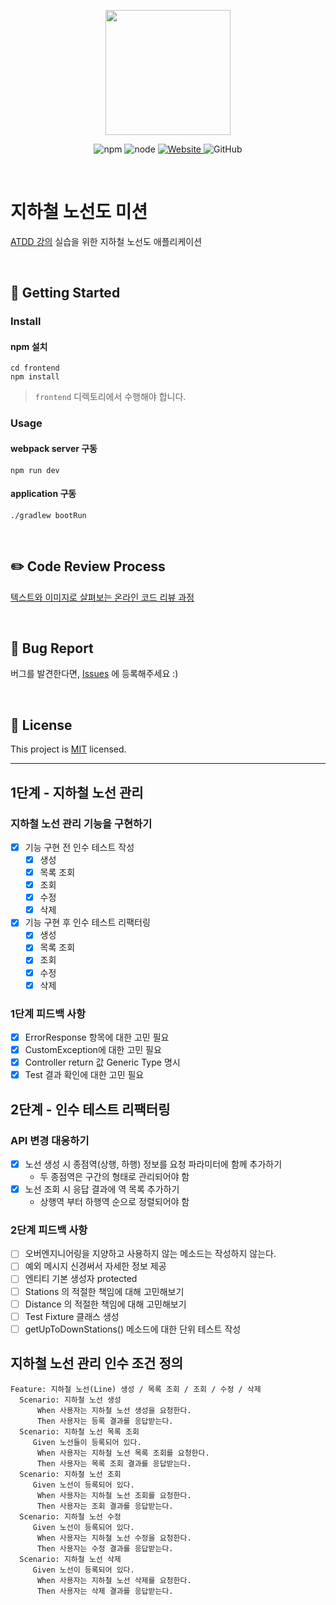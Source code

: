 <p align="center">
    <img width="200px;" src="https://raw.githubusercontent.com/woowacourse/atdd-subway-admin-frontend/master/images/main_logo.png"/>
</p>
<p align="center">
  <img alt="npm" src="https://img.shields.io/badge/npm-%3E%3D%205.5.0-blue">
  <img alt="node" src="https://img.shields.io/badge/node-%3E%3D%209.3.0-blue">
  <a href="https://edu.nextstep.camp/c/R89PYi5H" alt="nextstep atdd">
    <img alt="Website" src="https://img.shields.io/website?url=https%3A%2F%2Fedu.nextstep.camp%2Fc%2FR89PYi5H">
  </a>
  <img alt="GitHub" src="https://img.shields.io/github/license/next-step/atdd-subway-admin">
</p>

<br>

# 지하철 노선도 미션
[ATDD 강의](https://edu.nextstep.camp/c/R89PYi5H) 실습을 위한 지하철 노선도 애플리케이션

<br>

## 🚀 Getting Started

### Install
#### npm 설치
```
cd frontend
npm install
```
> `frontend` 디렉토리에서 수행해야 합니다.

### Usage
#### webpack server 구동
```
npm run dev
```
#### application 구동
```
./gradlew bootRun
```
<br>

## ✏️ Code Review Process
[텍스트와 이미지로 살펴보는 온라인 코드 리뷰 과정](https://github.com/next-step/nextstep-docs/tree/master/codereview)

<br>

## 🐞 Bug Report

버그를 발견한다면, [Issues](https://github.com/next-step/atdd-subway-admin/issues) 에 등록해주세요 :)

<br>

## 📝 License

This project is [MIT](https://github.com/next-step/atdd-subway-admin/blob/master/LICENSE.md) licensed.

---
## 1단계 - 지하철 노선 관리
### 지하철 노선 관리 기능을 구현하기
* [x] 기능 구현 전 인수 테스트 작성
  * [x] 생성
  * [x] 목록 조회
  * [x] 조회
  * [x] 수정
  * [x] 삭제
* [x] 기능 구현 후 인수 테스트 리팩터링
  * [x] 생성
  * [x] 목록 조회
  * [x] 조회
  * [x] 수정
  * [x] 삭제

### 1단계 피드백 사항
* [x] ErrorResponse 항목에 대한 고민 필요
* [x] CustomException에 대한 고민 필요
* [x] Controller return 값 Generic Type 명시
* [x] Test 결과 확인에 대한 고민 필요

## 2단계 - 인수 테스트 리팩터링
### API 변경 대응하기
* [x] 노선 생성 시 종점역(상행, 하행) 정보를 요청 파라미터에 함께 추가하기
  * 두 종점역은 구간의 형태로 관리되어야 함
* [x] 노선 조회 시 응답 결과에 역 목록 추가하기
  * 상행역 부터 하행역 순으로 정렬되어야 함

### 2단계 피드백 사항
* [ ] 오버엔지니어링을 지양하고 사용하지 않는 메소드는 작성하지 않는다.
* [ ] 예외 메시지 신경써서 자세한 정보 제공
* [ ] 엔티티 기본 생성자 protected
* [ ] Stations 의 적절한 책임에 대해 고민해보기
* [ ] Distance 의 적절한 책임에 대해 고민해보기
* [ ] Test Fixture 클래스 생성
* [ ] getUpToDownStations() 메소드에 대한 단위 테스트 작성

## 지하철 노선 관리 인수 조건 정의
```
Feature: 지하철 노선(Line) 생성 / 목록 조회 / 조회 / 수정 / 삭제
  Scenario: 지하철 노선 생성
      When 사용자는 지하철 노선 생성을 요청한다.
      Then 사용자는 등록 결과를 응답받는다.
  Scenario: 지하철 노선 목록 조회
     Given 노선들이 등록되어 있다.
      When 사용자는 지하철 노선 목록 조회를 요청한다.
      Then 사용자는 목록 조회 결과를 응답받는다.
  Scenario: 지하철 노선 조회
     Given 노선이 등록되어 있다.
      When 사용자는 지하철 노선 조회를 요청한다.
      Then 사용자는 조회 결과를 응답받는다.
  Scenario: 지하철 노선 수정
     Given 노선이 등록되어 있다.
      When 사용자는 지하철 노선 수정을 요청한다.
      Then 사용자는 수정 결과를 응답받는다.
  Scenario: 지하철 노선 삭제
     Given 노선이 등록되어 있다.
      When 사용자는 지하철 노선 삭제를 요청한다.
      Then 사용자는 삭제 결과를 응답받는다.
```
